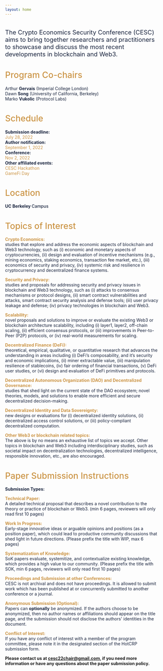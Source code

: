```yaml
---
layout: home
---
```


<div style="text-align: left; color: #18233D;">
    <p style="margin-top: 40px; font-size: 1.25rem;">The Crypto Economics Security Conference (CESC) aims to bring together researchers and practitioners to showcase and discuss the most recent developments in blockchain and Web3.</p>
    <h1 style="font-weight: 500; color: #CB9445;">Program Co-chairs</h1>
    <p style="margin: 0;">Arthur <span style="font-weight: 700;">Gervais</span> (Imperial College London)</p>
    <p style="margin: 0;">Dawn <span style="font-weight: 700;">Song</span> (University of California, Berkeley)</p>
    <p style="margin: 0;">Marko <span style="font-weight: 700;">Vukolic</span> (Protocol Labs)</p>
    <h1 style="font-weight: 500; color: #CB9445;">Schedule</h1>
    <div class="schedule-container">
        <div>
            <p style="margin: 0; font-weight: 700;">Submission deadline:</p>
            <p style="margin: 0; color: #CB9445;">July 28, 2022</p>
        </div>
        <div>
            <p style="margin: 0; font-weight: 700;">Author notification:</p>
            <p style="margin: 0; color: #CB9445;">September 1, 2022</p>
        </div>
        <div>
            <p style="margin: 0; font-weight: 700;">Conference:</p>
            <p style="margin: 0; color: #CB9445;">Nov 2, 2022</p>
        </div>
        <div>
            <p style="margin: 0; font-weight: 700;">Other affiliated events:</p>
            <p style="margin: 0; color: #CB9445;">CESC Hackathon</p>
            <p style="margin: 0; color: #CB9445;">GameFi Day</p>
        </div>
    </div>
    <h1 style="font-weight: 500; color: #CB9445;">Location</h1>
    <p style="font-weight: 700;">UC Berkeley <span style="font-weight: 500;">Campus</span></p>
</div>
<div style="text-align: left; color: #18233D; width: 100%; margin: auto;">
    <h1 style="font-weight: 500; color: #CB9445;">Topics of Interest</h1>
    <p style="margin-bottom: 0; font-weight: 700; color: #CB9445;">Crypto Economics:</p>
    <p style="margin-top: 0;">studies that explore and address the economic aspects of  blockchain and Web3 technology, such as (i) economic and monetary aspects of cryptocurrencies, (ii) design and evaluation of incentive mechanisms (e.g., mining economics, staking economics, transaction fee market,  etc.), (iii) economics of security and privacy, (iv) systemic risk and resilience in cryptocurrency and decentralized finance systems.</p>
    <p style="margin-bottom: 0; font-weight: 700; color: #CB9445;">Security and Privacy:</p>
    <p style="margin-top: 0;">studies and proposals for addressing security and privacy issues in blockchain and Web3 technology, such as (i) attacks to consensus mechanisms or protocol designs, (ii) smart contract vulnerabilities and attacks, smart contract security analysis and defense tools;  (iii) user privacy leakage and defense; (iv) privacy technologies in blockchain and Web3.</p>
    <p style="margin-bottom: 0; font-weight: 700; color: #CB9445;">Scalability:</p>
    <p style="margin-top: 0;">novel proposals and solutions to improve or evaluate the existing Web3 or blockchain architecture scalability, including (i) layer1, layer2, off-chain scaling, (ii) efficient consensus protocols, or (iii) improvements in Peer-to-Peer (P2P) protocols, or (iv) real-world measurements for scaling.</p>
    <p style="margin-bottom: 0; font-weight: 700; color: #CB9445;">Decentralized Finance (DeFi):</p>
    <p style="margin-top: 0;">theoretical, empirical, qualitative, or quantitative research that advances the understanding in areas including (i) DeFi’s composability, and it’s security and economic implications, (ii) miner extractable value, (iii) manipulation resilience of stablecoins, (iv) fair ordering of financial transactions, (v) DeFi user studies, or (vi) design and evaluation of DeFi primitives and protocols.</p>
    <p style="margin-bottom: 0; font-weight: 700; color: #CB9445;">Decentralized Autonomous Organization (DAO) and Decentralized Governance:</p>
    <p style="margin-top: 0;">studies that shed light on the current state of the DAO ecosystem; novel theories, models, and solutions to enable more efficient and secure decentralized decision-making.</p>
    <p style="margin-bottom: 0; font-weight: 700; color: #CB9445;">Decentralized Identity and Data Sovereignty:</p>
    <p style="margin-top: 0;">new designs or evaluations for (i) decentralized identity solutions, (ii) decentralized access control solutions, or (iii) policy-compliant decentralized computation.</p>
    <p style="margin-bottom: 0; font-weight: 700; color: #CB9445;">Other Web3 or blockchain related topics:</p>
    <p style="margin-top: 0;">The above is by no means an exhaustive list of topics we accept. Other topics in blockchain and Web3 including interdisciplinary studies, such as societal impact on decentralization technologies, decentralized intelligence, responsible innovation, etc., are also encouraged.</p>
</div>
<div style="text-align: left; color: #18233D; width: 100%; margin: auto;">
    <h1 style="font-weight: 500; color: #CB9445;">Paper Submission Instructions</h1>
    <p style="font-weight: 700;">Submission Types:</p>
    <p style="margin-bottom: 0; font-weight: 700; color: #CB9445;">Technical Paper:</p>
    <p style="margin-top: 0;">A detailed technical proposal that describes a novel contribution to the theory or practice of blockchain or Web3. (min 6 pages, reviewers will only read first 10 pages)</p>
    <p style="margin-bottom: 0; font-weight: 700; color: #CB9445;">Work In Progress:</p>
    <p style="margin-top: 0;">Early-stage innovative ideas or arguable opinions and positions (as a position paper), which could lead to productive community discussions that shed light in future directions. (Please prefix the title with WIP, max 6 pages)</p>
    <p style="margin-bottom: 0; font-weight: 700; color: #CB9445;">Systematization of Knowledge:</p>
    <p style="margin-top: 0;">SoK papers evaluate, systemitize, and contextualize existing knowledge, which provides a high value to our community. (Please prefix the title with SOK, min 6 pages, reviewers will only read first 10 pages)</p>
    <p style="margin-bottom: 0; font-weight: 700; color: #CB9445;">Proceedings and Submission at other Conferences:</p>
    <p style="margin-top: 0;">CESC is not archival and does not have proceedings. It is allowed to submit work which has been published at or concurrently submitted to another conference or a journal.</p>
    <p style="margin-bottom: 0; font-weight: 700; color: #CB9445;">Anonymous Submission (Optional):</p>
    <p style="margin-top: 0;">Papers can <span style="font-weight: 700;">optionally</span> be anonymized. If the authors choose to be anonymized, then no author names or affiliations should appear on the title page, and the submission should not disclose the authors' identities in the document.</p>
    <p style="margin-bottom: 0; font-weight: 700; color: #CB9445;">Conflict of Interest:</p>
    <p style="margin-top: 0;">If you have any conflict of interest with a member of the program committee, please note it in the designated section of the HotCRP submission form.</p>
</div>

**Please contact us at [cesc22chair@gmail.com](mailto:cesc22chair@gmail.com), if you need more information or have any questions about the paper submission policy.**